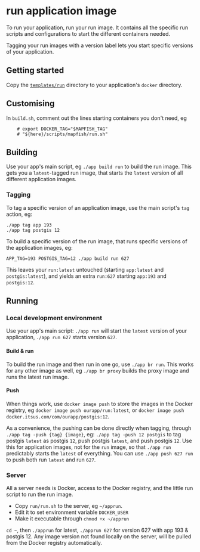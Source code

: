 # run application image

To run your application, run your run image. It contains all the specific run scripts and configurations to start the different containers needed.

Tagging your run images with a version label lets you start specific versions of your application.

## Getting started

Copy the [`templates/run`](/templates/run) directory to your application's `docker` directory.

## Customising

In `build.sh`, comment out the lines starting containers you don't need, eg
```
	# export DOCKER_TAG="$MAPFISH_TAG"
	# "${here}/scripts/mapfish/run.sh"
```

## Building

Use your app's main script, eg `./app build run` to build the run image. This gets you a `latest`-tagged run image, that starts the `latest` version of all different application images.

### Tagging

To tag a specific version of an application image, use the main script's `tag` action, eg:
```
./app tag app 193
./app tag postgis 12
```

To build a specific version of the run image, that runs specific versions of the application images, eg:
```
APP_TAG=193 POSTGIS_TAG=12 ./app build run 627
```

This leaves your `run:latest` untouched (starting `app:latest` and `postgis:latest`), and yields an extra `run:627` starting `app:193` and `postgis:12`.

## Running

### Local development environment

Use your app's main script: `./app run` will start the `latest` version of your application, `./app run 627` starts version `627`.

#### Build & run

To build the run image and then run in one go, use `./app br run`. This works for any other image as well, eg `./app br proxy` builds the proxy image and runs the latest run image.

#### Push

When things work, use `docker image push` to store the images in the Docker registry, eg `docker image push ourapp/run:latest`, or `docker image push docker.itsus.com/com/ourapp/postgis:12`.

As a convenience, the pushing can be done directly when tagging, through `./app tag -push {tag} {image}`, eg: `./app tag -push 12 postgis` to tag postgis `latest` as postgis `12`, push postgis `latest`, and push postgis `12`. Use this for application images, not for the `run` image, so that `./app run` predictably starts the `latest` of everything. You can use `./app push 627 run` to push both run `latest` and run `627`.

### Server

All a server needs is Docker, access to the Docker registry, and the little run script to run the run image.

- Copy `run/run.sh` to the server, eg `~/apprun`.
- Edit it to set environment variable `DOCKER_USER` 
- Make it executable through `chmod +x ~/apprun`

`cd ~`, then `./apprun` for latest, `./apprun 627` for version 627 with app 193 & postgis 12.
Any image version not found locally on the server, will be pulled from the Docker registry automatically.

